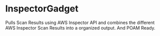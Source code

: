 # InspectorGadget

Pulls Scan Results using AWS Inspector API and combines the different AWS Inspector Scan Results into a organized output. And POAM Ready.

